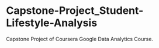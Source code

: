 # Capstone-Project_Student-Lifestyle-Analysis
Capstone Project of Coursera Google Data Analytics Course.

